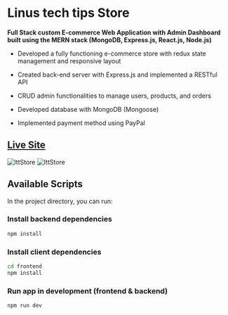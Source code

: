 # Linus tech tips Store

**Full Stack custom E-commerce Web Application with Admin Dashboard built using the MERN stack (MongoDB, Express.js, React.js, Node.js)**

- Developed a fully functioning e-commerce store with redux state management and responsive layout

- Created back-end server with Express.js and implemented a RESTful API

- CRUD admin functionalities to manage users, products, and orders

- Developed database with MongoDB (Mongoose)

- Implemented payment method using PayPal

## [Live Site](https://lttstore-jesusr.herokuapp.com/)

<!-- site image -->

<!-- ![lttStore](https://i.ibb.co/FKrq6DK/ltt-store-jesus-R.jpg) -->

![lttStore](https://i.ibb.co/44RCVV5/Web-capture-16-2-2022-114326-lttstore-jesusr-herokuapp-com.jpg)
![lttStore](https://i.ibb.co/vDsrnz4/Web-capture-16-2-2022-114449-lttstore-jesusr-herokuapp-com.jpg)

## Available Scripts

In the project directory, you can run:

### Install backend dependencies

```bash
npm install
```

### Install client dependencies

```bash
cd frontend
npm install
```

### Run app in development (frontend & backend)

```bash
npm run dev
```
